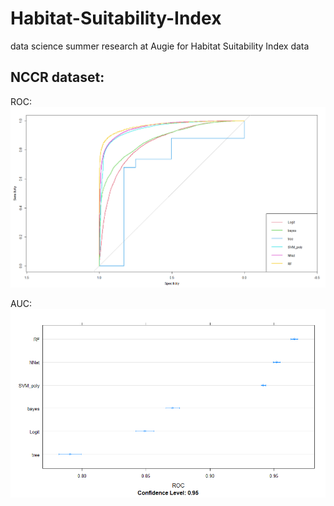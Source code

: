 # Habitat-Suitability-Index
data science summer research at Augie for Habitat Suitability Index data

## NCCR dataset:
ROC:
![NCCR ROC](https://github.com/Rubp-007/Habitat-Suitability-Index/blob/master/nccr_PCA_ROC_all.png)


AUC:
![NCCR AUC](https://github.com/Rubp-007/Habitat-Suitability-Index/blob/master/nccr_PCA_ROC_all_bar.png)

